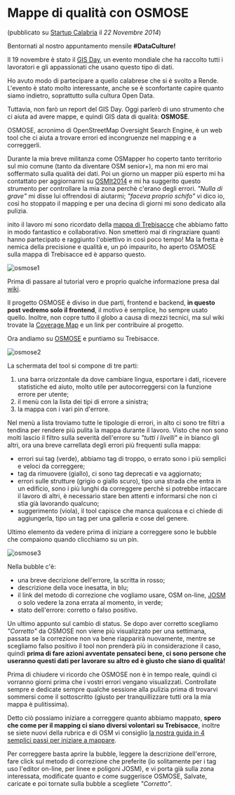# Mappe di qualità con OSMOSE #
(pubblicato su [Startup Calabria](http://www.startupcalabria.com/mappe-di-qualita-con-osmose/) il *22 Novembre 2014*)

Bentornati al nostro appuntamento mensile **#DataCulture!**

Il 19 novembre è stato il [GIS Day](http://www.gisday.com/), un evento mondiale che ha raccolto tutti i lavoratori e gli appassionati che usano questo tipo di dati.

Ho avuto modo di partecipare a quello calabrese che si è svolto a Rende. L'evento è stato molto interessante, anche se è sconfortante capire quanto siamo indietro, soprattutto sulla cultura Open Data.

Tuttavia, non farò un report del GIS Day. Oggi parlerò di uno strumento che ci aiuta ad avere mappe, e quindi GIS data di qualità: **OSMOSE**.

OSMOSE, acronimo di OpenStreetMap Oversight Search Engine, è un web tool che ci aiuta a trovare errori ed incongruenze nel mapping e a correggerli.

Durante la mia breve militanza come OSMapper ho coperto tanto territorio sul mio comune (tanto da diventare OSM senior+), ma non mi ero mai soffermato sulla qualità dei dati. Poi un giorno un mapper più esperto mi ha contattato per aggiornarmi su [OSMIt2014](http://conf.openstreetmap.it/) e mi ha suggerito questo strumento per controllare la mia zona perchè c'erano degli errori. *"Nulla di grave"* mi disse lui offrendosi di aiutarmi; *"faceva proprio schifo"* vi dico io, così ho stoppato il mapping e per una decina di giorni mi sono dedicato alla pulizia.

inito il lavoro mi sono ricordato della [mappa di Trebisacce](http://www.startupcalabria.com/invaditrebisacce/) che abbiamo fatto in modo fantastico e collaborativo. Non smetterò mai di ringraziare quanti hanno partecipato e raggiunto l'obiettivo in così poco tempo! Ma la fretta è nemica della precisione e qualità e, un pò impaurito, ho aperto OSMOSE sulla mappa di Trebisacce ed è apparso questo.

![osmose1](https://github.com/nickprock/dataculture_osm/blob/master/img/osmose01.png)

 Prima di passare al tutorial vero e proprio qualche informazione presa dal [wiki](http://wiki.openstreetmap.org/wiki/IT:Osmose).

Il progetto OSMOSE è diviso in due parti, frontend e backend, **in questo post vedremo solo il frontend**, il motivo è semplice, ho sempre usato quello. Inoltre, non copre tutto il globo a causa di mezzi tecnici, ma sul wiki trovate la [Coverage Map](http://osmose.openstreetmap.fr/it/map/?) e un link per contribuire al progetto.

Ora andiamo su [OSMOSE](http://osmose.openstreetmap.fr/it/map/#zoom=2&lat=44.2&lon=10.3&layer=Mapnik&overlays=FFFFFFFFFFFFFFFFFTFF&item=xxxx&level=1%2C2%2C3&tags=&fixable=) e puntiamo su Trebisacce.

![osmose2](https://github.com/nickprock/dataculture_osm/blob/master/img/osmose02.png)

La schermata del tool si compone di tre parti:

  1. una barra orizzontale da dove cambiare lingua, esportare i dati, ricevere statistiche ed aiuto, molto utile per autocorreggersi con la funzione errore per utente;
  2. il menù con la lista dei tipi di errore a sinistra;
  3. la mappa con i vari pin d'errore.
	
Nel menù a lista troviamo tutte le tipologie di errori, in alto ci sono tre filtri a tendina per rendere più pulita la mappa durante il lavoro.
Visto che non sono molti lascio il filtro sulla severità dell'errore su *"tutti i livelli"* e in bianco gli altri, ora una breve carrellata degli errori più frequenti sulla mappa:

  - errori sui tag (verde), abbiamo tag di troppo, o errato sono i più semplici e veloci da correggere;
  - tag da rimuovere (giallo), ci sono tag deprecati e va aggiornato;
  - errori sulle strutture (grigio o giallo scuro), tipo una strada che entra in un edificio, sono i più lunghi da correggere perchè si potrebbe intaccare il lavoro di altri, è necessario stare ben attenti e informarsi che non ci stia già lavorando qualcuno;
  - suggerimento (viola), il tool capisce che manca qualcosa e ci chiede di aggiungerla, tipo un tag per una galleria e cose del genere.
  
Ultimo elemento da vedere prima di iniziare a correggere sono le bubble che compaiono quando clicchiamo su un pin.

![osmose3](https://github.com/nickprock/dataculture_osm/blob/master/img/osmose03.png)

 Nella bubble c'è:
 
  - una breve decrizione dell'errore, la scritta in rosso;
  - descrizione della voce inesatta, in blu;
  - il link del metodo di correzione che vogliamo usare, OSM on-line, [JOSM](https://josm.openstreetmap.de/) o solo vedere la zona errata al momento, in verde;
  - stato dell'errore: corretto o falso positivo.
  
Un ultimo appunto sul cambio di status. Se dopo aver corretto scegliamo *"Corretto"* da OSMOSE non viene più visualizzato per una settimana, passata se la correzione non va bene riapparirà nuovamente, mentre se scegliamo falso positivo il tool non prenderà più in considerazione il caso, quindi **prima di fare azioni avventate pensateci bene, ci sono persone che useranno questi dati per lavorare su altro ed è giusto che siano di qualità!**

Prima di chiudere vi ricordo che OSMOSE non è in tempo reale, quindi ci vorranno giorni prima che i vostri errori vengano visualizzati. Controllate sempre e dedicate sempre qualche sessione alla pulizia prima di trovarvi sommersi come il sottoscritto (giusto per tranquillizzare tutti ora la mia mappa è pulitissima).

Detto ciò possiamo iniziare a correggere quanto abbiamo mappato, **spero che come per il mapping ci siano diversi volontari su Trebisacce**, inoltre se siete nuovi della rubrica e di OSM vi consiglio [la nostra guida in 4 semplici passi per iniziare a mappare](http://www.startupcalabria.com/4-passi-per-diventare-un-openstreetmapper/).

 Per correggere basta aprire la bubble, leggere la descrizione dell'errore, fare click sul metodo di correzione che preferite (io solitamente per i tag uso l'editor on-line, per linee e poligoni JOSM), e vi porta già sulla zona interessata, modificate quanto e come suggerisce OSMOSE, Salvate, caricate e poi tornate sulla bubble a scegliete *"Corretto"*.
